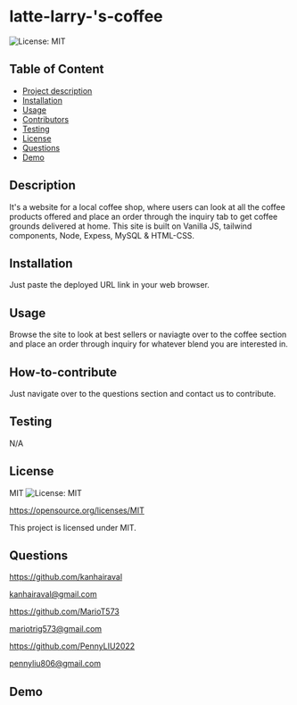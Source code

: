 # latte-larry-'s-coffee

  ![License: MIT](https://img.shields.io/badge/License-MIT-yellow.svg)


  ## Table of Content
  - [Project description](#Description)
  - [Installation](#Installation)
  - [Usage](#Usage)
  - [Contributors](#How-to-contribute)
  - [Testing](#Testing)
  - [License](#License)
  - [Questions](#Questions)
  - [Demo](Demo)

  ## Description
  It's a website for a local coffee shop, where users can look at all the coffee products offered and place an order through the inquiry tab to get coffee grounds delivered at home. This site is built on Vanilla JS, tailwind components, Node, Expess, MySQL & HTML-CSS.

  ## Installation
  Just paste the deployed URL link in your web browser.

  ## Usage
  Browse the site to look at best sellers or naviagte over to the coffee section and place an order through inquiry for whatever blend you are interested in.

  ## How-to-contribute
  Just navigate over to the questions section and contact us to contribute.

  ## Testing
  N/A

  ## License
  MIT
  ![License: MIT](https://img.shields.io/badge/License-MIT-yellow.svg)

  https://opensource.org/licenses/MIT

  This project is licensed under MIT.

  ## Questions
  https://github.com/kanhairaval

  kanhairaval@gmail.com
  
  https://github.com/MarioT573
  
  mariotrig573@gmail.com
  
  https://github.com/PennyLIU2022

  pennyliu806@gmail.com
  
  ## Demo
